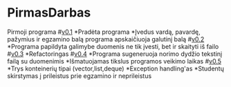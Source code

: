 # PirmasDarbas
Pirmoji programa
#[v0.1](https://github.com/EmilisDolgov/PirmasDarbas/releases/tag/v0.1)
*Pradėta programa
 *Įvedus vardą, pavardę, pažymius ir egzamino balą programa apskaičiuoja galutinį balą
#[v0.2](https://github.com/EmilisDolgov/PirmasDarbas/releases/tag/v0.2)
*Programa papildyta galimybe duomenis ne tik įvesti, bet ir skaityti iš failo
#[v0.3](https://github.com/EmilisDolgov/PirmasDarbas/releases/tag/v0.3)
*Refactoringas
#[v0.4](https://github.com/EmilisDolgov/PirmasDarbas/releases/tag/v0.4)
*Programa sugeneruoja norimo dydžio tekstinį failą su duomenimis
*Išmatuojamas tikslus programos veikimo laikas
#[v0.5](https://github.com/EmilisDolgov/PirmasDarbas/releases/tag/v0.5)
*Trys konteinerių tipai (vector,list,deque)
*Exception handling'as
*Studentų skirstymas į prileistus prie egzamino ir neprileistus




